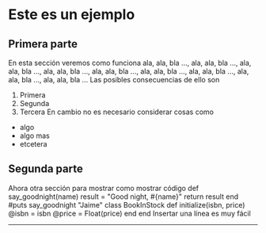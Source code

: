 # Este es un ejemplo
## Primera parte
En esta sección veremos como funciona ala, ala, bla ..., ala, ala,
bla ..., ala, ala, bla ..., ala, ala, bla ..., ala, ala, bla ..., ala, ala, bla ...,
ala, ala, bla ..., ala, ala, bla ..., ala, ala, bla ...
Las posibles consecuencias de ello son
1. Primera
2. Segunda
3. Tercera
En cambio no es necesario considerar cosas como
* algo
* algo mas
* etcetera
## Segunda parte
Ahora otra sección para mostrar como mostrar código
def say_goodnight(name)
result = "Good night, #{name}"
return result
end
#puts say_goodnight "Jaime"
class BookInStock
def initialize(isbn, price)
@isbn = isbn
@price = Float(price)
end
end 
Insertar una línea es muy fácil
***